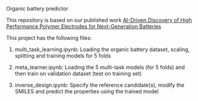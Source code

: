 Organic battery predictor

This repository is based on our published work  [AI-Driven Discovery of High Performance Polymer Electrodes for Next-Generation Batteries](https://doi.org/10.1002/pol.20250198)

This project has the following files:

1. multi_task_learning.ipynb: Loading the organic battery dataset, scaling, splitting and training models for 5 folds

2. meta_learner.ipynb: Loading the 5 multi-task models (for 5 folds) and then train on validation dataset (test on training set)

3. inverse_design.ipynb: Specify the reference candidate(s), modify the SMILES and predict the properties using the trained model

    

